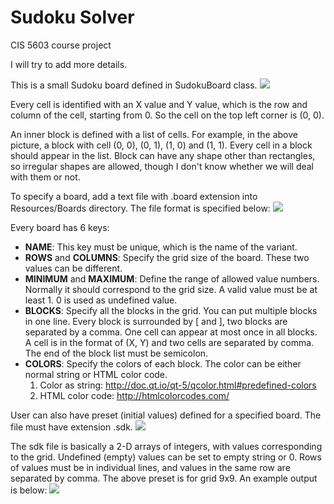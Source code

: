 # Sudoku Solver
CIS 5603 course project

I will try to add more details.

This is a small Sudoku board defined in SudokuBoard class.
<img src="https://github.com/autopear/Sudoku-Solver/blob/master/Documents/Images/01.png">

Every cell is identified with an X value and Y value, which is the row and column of the cell, starting from 0. So the cell on the top left corner is (0, 0).

An inner block is defined with a list of cells. For example, in the above picture, a block with cell (0, 0), (0, 1), (1, 0) and (1, 1). Every cell in a block should appear in the list. Block can have any shape other than rectangles, so irregular shapes are allowed, though I don't know whether we will deal with them or not.

To specify a board, add a text file with .board extension into Resources/Boards directory. The file format is specified below:
<img src="https://github.com/autopear/Sudoku-Solver/blob/master/Documents/Images/02.png">

Every board has 6 keys:<ul>
<li><b>NAME</b>: This key must be unique, which is the name of the variant.</li>
<li><b>ROWS</b> and <b>COLUMNS</b>: Specify the grid size of the board. These two values can be different.</li>
<li><b>MINIMUM</b> and <b>MAXIMUM</b>: Define the range of allowed value numbers. Normally it should correspond to the grid size. A valid value must be at least 1. 0 is used as undefined value.</li>
<li><b>BLOCKS</b>: Specify all the blocks in the grid. You can put multiple blocks in one line. Every block is surrounded by [ and ], two blocks are separated by a comma. One cell can appear at most once in all blocks. A cell is in the format of (X, Y) and two cells are separated by comma. The end of the block list must be semicolon.</li>
<li><b>COLORS</b>: Specify the colors of each block. The color can be either normal string or HTML color code.<ol>
  <li>Color as string: <a href="http://doc.qt.io/qt-5/qcolor.html#predefined-colors" target="_blank">http://doc.qt.io/qt-5/qcolor.html#predefined-colors</a></li>
  <li>HTML color code: <a href="http://htmlcolorcodes.com/" target="_blank">http://htmlcolorcodes.com/</a></li>
</ol></li>
</ul>

User can also have preset (initial values) defined for a specified board. The file must have extension .sdk.
<img src="https://github.com/autopear/Sudoku-Solver/blob/master/Documents/Images/03.png">

The sdk file is basically a 2-D arrays of integers, with values corresponding to the grid. Undefined (empty) values can be set to empty string or 0. Rows of values must be in individual lines, and values in the same row are separated by comma. The above preset is for grid 9x9. An example output is below:
<img src="https://github.com/autopear/Sudoku-Solver/blob/master/Bin/Preview_9x9_Presets.png">
